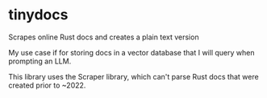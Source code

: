 # tinydocs
Scrapes online Rust docs and creates a plain text version

My use case if for storing docs in a vector database that I will query when prompting an LLM.

This library uses the Scraper library, which can't parse Rust docs that were created prior to ~2022.
